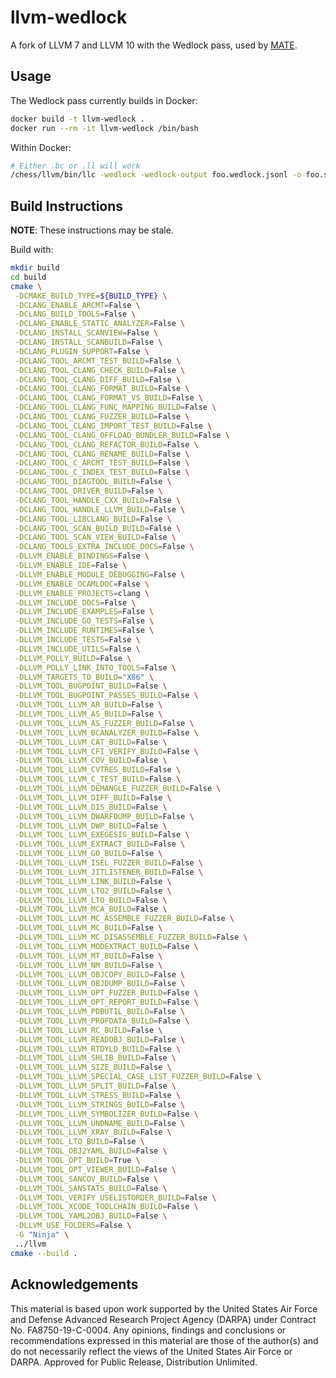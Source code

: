 # llvm-wedlock

A fork of LLVM 7 and LLVM 10 with the Wedlock pass, used by [MATE][mate].

## Usage

The Wedlock pass currently builds in Docker:

```bash
docker build -t llvm-wedlock .
docker run --rm -it llvm-wedlock /bin/bash
```

Within Docker:

```bash
# Either .bc or .ll will work
/chess/llvm/bin/llc -wedlock -wedlock-output foo.wedlock.jsonl -o foo.s foo.bc
```

## Build Instructions

**NOTE**: These instructions may be stale.

Build with:
```bash
mkdir build
cd build
cmake \
 -DCMAKE_BUILD_TYPE=${BUILD_TYPE} \
 -DCLANG_ENABLE_ARCMT=False \
 -DCLANG_BUILD_TOOLS=False \
 -DCLANG_ENABLE_STATIC_ANALYZER=False \
 -DCLANG_INSTALL_SCANVIEW=False \
 -DCLANG_INSTALL_SCANBUILD=False \
 -DCLANG_PLUGIN_SUPPORT=False \
 -DCLANG_TOOL_ARCMT_TEST_BUILD=False \
 -DCLANG_TOOL_CLANG_CHECK_BUILD=False \
 -DCLANG_TOOL_CLANG_DIFF_BUILD=False \
 -DCLANG_TOOL_CLANG_FORMAT_BUILD=False \
 -DCLANG_TOOL_CLANG_FORMAT_VS_BUILD=False \
 -DCLANG_TOOL_CLANG_FUNC_MAPPING_BUILD=False \
 -DCLANG_TOOL_CLANG_FUZZER_BUILD=False \
 -DCLANG_TOOL_CLANG_IMPORT_TEST_BUILD=False \
 -DCLANG_TOOL_CLANG_OFFLOAD_BUNDLER_BUILD=False \
 -DCLANG_TOOL_CLANG_REFACTOR_BUILD=False \
 -DCLANG_TOOL_CLANG_RENAME_BUILD=False \
 -DCLANG_TOOL_C_ARCMT_TEST_BUILD=False \
 -DCLANG_TOOL_C_INDEX_TEST_BUILD=False \
 -DCLANG_TOOL_DIAGTOOL_BUILD=False \
 -DCLANG_TOOL_DRIVER_BUILD=False \
 -DCLANG_TOOL_HANDLE_CXX_BUILD=False \
 -DCLANG_TOOL_HANDLE_LLVM_BUILD=False \
 -DCLANG_TOOL_LIBCLANG_BUILD=False \
 -DCLANG_TOOL_SCAN_BUILD_BUILD=False \
 -DCLANG_TOOL_SCAN_VIEW_BUILD=False \
 -DCLANG_TOOLS_EXTRA_INCLUDE_DOCS=False \
 -DLLVM_ENABLE_BINDINGS=False \
 -DLLVM_ENABLE_IDE=False \
 -DLLVM_ENABLE_MODULE_DEBUGGING=False \
 -DLLVM_ENABLE_OCAMLDOC=False \
 -DLLVM_ENABLE_PROJECTS=clang \
 -DLLVM_INCLUDE_DOCS=False \
 -DLLVM_INCLUDE_EXAMPLES=False \
 -DLLVM_INCLUDE_GO_TESTS=False \
 -DLLVM_INCLUDE_RUNTIMES=False \
 -DLLVM_INCLUDE_TESTS=False \
 -DLLVM_INCLUDE_UTILS=False \
 -DLLVM_POLLY_BUILD=False \
 -DLLVM_POLLY_LINK_INTO_TOOLS=False \
 -DLLVM_TARGETS_TO_BUILD="X86" \
 -DLLVM_TOOL_BUGPOINT_BUILD=False \
 -DLLVM_TOOL_BUGPOINT_PASSES_BUILD=False \
 -DLLVM_TOOL_LLVM_AR_BUILD=False \
 -DLLVM_TOOL_LLVM_AS_BUILD=False \
 -DLLVM_TOOL_LLVM_AS_FUZZER_BUILD=False \
 -DLLVM_TOOL_LLVM_BCANALYZER_BUILD=False \
 -DLLVM_TOOL_LLVM_CAT_BUILD=False \
 -DLLVM_TOOL_LLVM_CFI_VERIFY_BUILD=False \
 -DLLVM_TOOL_LLVM_COV_BUILD=False \
 -DLLVM_TOOL_LLVM_CVTRES_BUILD=False \
 -DLLVM_TOOL_LLVM_C_TEST_BUILD=False \
 -DLLVM_TOOL_LLVM_DEMANGLE_FUZZER_BUILD=False \
 -DLLVM_TOOL_LLVM_DIFF_BUILD=False \
 -DLLVM_TOOL_LLVM_DIS_BUILD=False \
 -DLLVM_TOOL_LLVM_DWARFDUMP_BUILD=False \
 -DLLVM_TOOL_LLVM_DWP_BUILD=False \
 -DLLVM_TOOL_LLVM_EXEGESIS_BUILD=False \
 -DLLVM_TOOL_LLVM_EXTRACT_BUILD=False \
 -DLLVM_TOOL_LLVM_GO_BUILD=False \
 -DLLVM_TOOL_LLVM_ISEL_FUZZER_BUILD=False \
 -DLLVM_TOOL_LLVM_JITLISTENER_BUILD=False \
 -DLLVM_TOOL_LLVM_LINK_BUILD=False \
 -DLLVM_TOOL_LLVM_LTO2_BUILD=False \
 -DLLVM_TOOL_LLVM_LTO_BUILD=False \
 -DLLVM_TOOL_LLVM_MCA_BUILD=False \
 -DLLVM_TOOL_LLVM_MC_ASSEMBLE_FUZZER_BUILD=False \
 -DLLVM_TOOL_LLVM_MC_BUILD=False \
 -DLLVM_TOOL_LLVM_MC_DISASSEMBLE_FUZZER_BUILD=False \
 -DLLVM_TOOL_LLVM_MODEXTRACT_BUILD=False \
 -DLLVM_TOOL_LLVM_MT_BUILD=False \
 -DLLVM_TOOL_LLVM_NM_BUILD=False \
 -DLLVM_TOOL_LLVM_OBJCOPY_BUILD=False \
 -DLLVM_TOOL_LLVM_OBJDUMP_BUILD=False \
 -DLLVM_TOOL_LLVM_OPT_FUZZER_BUILD=False \
 -DLLVM_TOOL_LLVM_OPT_REPORT_BUILD=False \
 -DLLVM_TOOL_LLVM_PDBUTIL_BUILD=False \
 -DLLVM_TOOL_LLVM_PROFDATA_BUILD=False \
 -DLLVM_TOOL_LLVM_RC_BUILD=False \
 -DLLVM_TOOL_LLVM_READOBJ_BUILD=False \
 -DLLVM_TOOL_LLVM_RTDYLD_BUILD=False \
 -DLLVM_TOOL_LLVM_SHLIB_BUILD=False \
 -DLLVM_TOOL_LLVM_SIZE_BUILD=False \
 -DLLVM_TOOL_LLVM_SPECIAL_CASE_LIST_FUZZER_BUILD=False \
 -DLLVM_TOOL_LLVM_SPLIT_BUILD=False \
 -DLLVM_TOOL_LLVM_STRESS_BUILD=False \
 -DLLVM_TOOL_LLVM_STRINGS_BUILD=False \
 -DLLVM_TOOL_LLVM_SYMBOLIZER_BUILD=False \
 -DLLVM_TOOL_LLVM_UNDNAME_BUILD=False \
 -DLLVM_TOOL_LLVM_XRAY_BUILD=False \
 -DLLVM_TOOL_LTO_BUILD=False \
 -DLLVM_TOOL_OBJ2YAML_BUILD=False \
 -DLLVM_TOOL_OPT_BUILD=True \
 -DLLVM_TOOL_OPT_VIEWER_BUILD=False \
 -DLLVM_TOOL_SANCOV_BUILD=False \
 -DLLVM_TOOL_SANSTATS_BUILD=False \
 -DLLVM_TOOL_VERIFY_USELISTORDER_BUILD=False \
 -DLLVM_TOOL_XCODE_TOOLCHAIN_BUILD=False \
 -DLLVM_TOOL_YAML2OBJ_BUILD=False \
 -DLLVM_USE_FOLDERS=False \
 -G "Ninja" \
 ../llvm
cmake --build .
```

## Acknowledgements

This material is based upon work supported by the United States Air Force and
Defense Advanced Research Project Agency (DARPA) under
Contract No. FA8750-19-C-0004. Any opinions, findings and conclusions or
recommendations expressed in this material are those of the author(s) and do
not necessarily reflect the views of the United States Air Force or DARPA.
Approved for Public Release, Distribution Unlimited.

[mate]: https://github.com/GaloisInc/MATE
